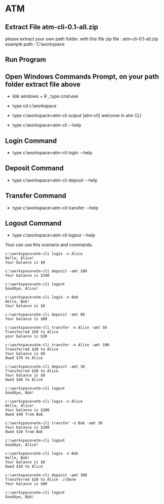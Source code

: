 # ATM

## Extract File atm-cli-0.1-all.zip

please extract your own path folder. with this file zip 
file : atm-cli-0.1-all.zip
example path : C:\workspace

## Run Program
## Open Windows Commands Prompt, on your path folder extract file above
* klik windows + R , type cmd.exe
* type cd c:\workspace
* type c:\workspace>atm-cli
  output 
	[atm-cli] welcome in atm CLI


* type c:\workspace>atm-cli --help

## Login Command
* type c:\workspace>atm-cli login --help

## Deposit Command
* type c:\workspace>atm-cli deposit --help

## Transfer Command
* type c:\workspace>atm-cli transfer --help

## Logout Command
* type c:\workspace>atm-cli logout --help




Your can use this scenario and commands. 

```command prompt
c:\workspace>atm-cli login -n Alice
Hello, Alice!
Your balance is $0

c:\workspace>atm-cli deposit -amt 100
Your balance is $100

c:\workspace>atm-cli logout
Goodbye, Alice!

c:\workspace>atm-cli login -n Bob
Hello, Bob!
Your balance is $0

c:\workspace>atm-cli deposit -amt 80
Your balance is $80

c:\workspace>atm-cli transfer -n Alice -amt 50
Transferred $50 to Alice
your balance is $30

c:\workspace>atm-cli transfer -n Alice -amt 100
Transferred $30 to Alice
Your balance is $0
Owed $70 to Alice

c:\workspace>atm-cli deposit -amt 30
Transferred $30 to Alice
Your balance is $0
Owed $40 to Alice

c:\workspace>atm-cli logout
Goodbye, Bob!

c:\workspace>atm-cli login -n Alice
Hello, Alice!
Your balance is $280   
Owed $40 from Bob

c:\workspace>atm-cli transfer -n Bob -amt 30
Your balance is $280   
Owed $10 from Bob

c:\workspace>atm-cli logout
Goodbye, Alice!

c:\workspace>atm-cli login -n Bob
Hello, Bob!
Your balance is $0
Owed $10 to Alice

c:\workspace>atm-cli deposit -amt 100
Transferred $10 to Alice  //Done
Your balance is $90

c:\workspace>atm-cli logout
Goodbye, Bob!
```
